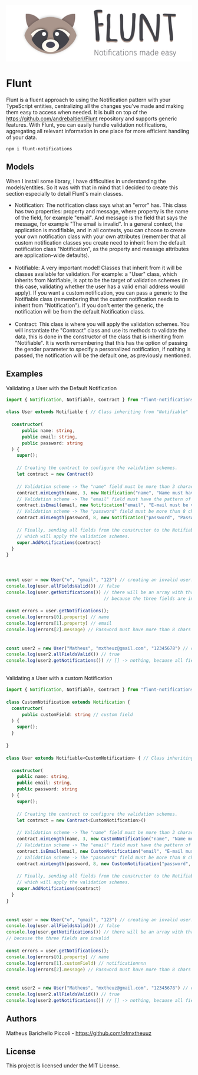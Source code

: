 ﻿<img src="./images/flunt-horizontal.png">

# Flunt
Flunt is a fluent approach to using the Notification pattern with your TypeScript entities, centralizing all the changes you've made and making them easy to access when needed. It is built on top of the https://github.com/andrebaltieri/Flunt repository and supports generic features. With Flunt, you can easily handle validation notifications, aggregating all relevant information in one place for more efficient handling of your data.

```
npm i flunt-notifications
```

## Models
When I install some library, I have difficulties in understanding the models/entities. So it was with that in mind that I decided to create this section especially to detail Flunt's main classes.

<ul>
  <li>
    Notification: The notification class says what an "error" has. This class has two properties: property and message, where property is the name of the field, for example "email". And message is the field that says the message, for example "The email is invalid". In a general context, the application is modifiable, and in all contexts, you can choose to create your own notification class with your own attributes (remember that all custom notification classes you create need to inherit from the default notification class "Notification", as the property and message attributes are application-wide defaults).
  </li><br>
  <li>
    Notifiable: A very important model! Classes that inherit from it will be classes available for validation. For example: a "User" class, which inherits from Notifiable, is apt to be the target of validation schemes (in this case, validating whether the user has a valid email address would apply). If you want a custom notification, you can pass a generic to the Notifiable class (remembering that the custom notification needs to inherit from "Notification"). If you don't enter the generic, the notification will be from the default Notification class.
  </li><br>
  <li>
    Contract: This class is where you will apply the validation schemes. You will instantiate the "Contract" class and use its methods to validate the data, this is done in the constructor of the class that is inheriting from "Notifiable". It is worth remembering that this has the option of passing the gender parameter to specify a personalized notification, if nothing is passed, the notification will be the default one, as previously mentioned.
  </li>
</ul>


## Examples
Validating a User with the Default Notification
```ts
import { Notification, Notifiable, Contract } from "flunt-notifications";

class User extends Notifiable { // Class inheriting from "Notifiable"

  constructor(
      public name: string,
      public email: string,
      public password: string
  ) {
    super();

    // Creating the contract to configure the validation schemes.
    let contract = new Contract()

    // Validation scheme -> The "name" field must be more than 3 characters
    contract.minLength(name, 3, new Notification("name", "Name must have more than 3 chars"));
    // Validation scheme -> The "email" field must have the pattern of an email
    contract.isEmail(email, new Notification("email", "E-mail must be valid."));
    // Validation scheme -> The "password" field must be more than 8 characters
    contract.minLength(password, 8, new Notification("password", "Password must have more than 8 chars"));

    // Finally, sending all fields from the constructor to the Notifiable class,
    // which will apply the validation schemes.
    super.AddNotifications(contract)
  }
}



const user = new User("o", "gmail", "123") // creating an invalid user.
console.log(user.allFieldsValid()) // false
console.log(user.getNotifications()) // there will be an array with three notification,
                                     // because the three fields are invalid

const errors = user.getNotifications();
console.log(errors[0].property) // name
console.log(errors[1].property) // email
console.log(errors[2].message) // Password must have more than 8 chars


const user2 = new User("Matheus", "mxtheuz@gmail.com", "12345678") // creating a valid user.
console.log(user2.allFieldsValid()) // true
console.log(user2.getNotifications()) // [] -> nothing, because all fields are valid.
```
<br>
Validating a User with a custom Notification

```ts
import { Notification, Notifiable, Contract } from "flunt-notifications";

class CustomNotification extends Notification {
  constructor(
      public customField: string // custom field
  ) {
    super();
  }

}

class User extends Notifiable<CustomNotification> { // Class inheriting from "Notifiable"

  constructor(
    public name: string,
    public email: string,
    public password: string
  ) {
    super();

    // Creating the contract to configure the validation schemes.
    let contract = new Contract<CustomNotification>()

    // Validation scheme -> The "name" field must be more than 3 characters
    contract.minLength(name, 3, new CustomNotification("name", "Name must have more than 3 chars", "notificationnnn"));
    // Validation scheme -> The "email" field must have the pattern of an email
    contract.isEmail(email, new CustomNotification("email", "E-mail must be valid.", "notificationnnn"));
    // Validation scheme -> The "password" field must be more than 8 characters
    contract.minLength(password, 8, new CustomNotification("password", "Password must have more than 8 chars", "notificationnnn"));

    // Finally, sending all fields from the constructor to the Notifiable class,
    // which will apply the validation schemes.
    super.AddNotifications(contract)
  }
}


const user = new User("o", "gmail", "123") // creating an invalid user.
console.log(user.allFieldsValid()) // false
console.log(user.getNotifications()) // there will be an array with three notification,
// because the three fields are invalid

const errors = user.getNotifications();
console.log(errors[0].property) // name
console.log(errors[1].customField) // notificationnnn
console.log(errors[2].message) // Password must have more than 8 chars


const user2 = new User("Matheus", "mxtheuz@gmail.com", "12345678") // creating a valid user.
console.log(user2.allFieldsValid()) // true
console.log(user2.getNotifications()) // [] -> nothing, because all fields are valid.
```

## Authors
Matheus Barichello Piccoli - https://github.com/ofmxtheuuz


## License
This project is licensed under the MIT License.
